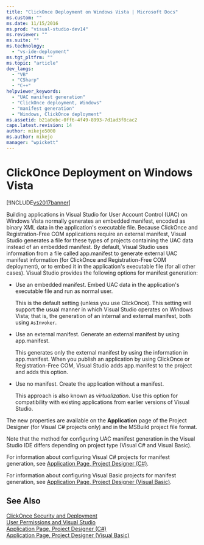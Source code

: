 ```yaml
---
title: "ClickOnce Deployment on Windows Vista | Microsoft Docs"
ms.custom: ""
ms.date: 11/15/2016
ms.prod: "visual-studio-dev14"
ms.reviewer: ""
ms.suite: ""
ms.technology: 
  - "vs-ide-deployment"
ms.tgt_pltfrm: ""
ms.topic: "article"
dev_langs: 
  - "VB"
  - "CSharp"
  - "C++"
helpviewer_keywords: 
  - "UAC manifest generation"
  - "ClickOnce deployment, Windows"
  - "manifest generation"
  - "Windows, ClickOnce deployment"
ms.assetid: b21a0ebc-0ff6-4f49-8993-7d1ad3f8cac2
caps.latest.revision: 14
author: mikejo5000
ms.author: mikejo
manager: "wpickett"
---
```

# ClickOnce Deployment on Windows Vista
[!INCLUDE[vs2017banner](../includes/vs2017banner.md)]

Building applications in Visual Studio for User Account Control (UAC) on Windows Vista normally generates an embedded manifest, encoded as binary XML data in the application's executable file. Because ClickOnce and Registration-Free COM applications require an external manifest, Visual Studio generates a file for these types of projects containing the UAC data instead of an embedded manifest. By default, Visual Studio uses information from a file called app.manifest to generate external UAC manifest information (for ClickOnce and Registration-Free COM deployment), or to embed it in the application's executable file (for all other cases). Visual Studio provides the following options for manifest generation:  
  
-   Use an embedded manifest. Embed UAC data in the application's executable file and run as normal user.  
  
     This is the default setting (unless you use ClickOnce). This setting will support the usual manner in which Visual Studio operates on Windows Vista; that is, the generation of an internal and external manifest, both using `AsInvoker`.  
  
-   Use an external manifest. Generate an external manifest by using app.manifest.  
  
     This generates only the external manifest by using the information in app.manifest. When you publish an application by using ClickOnce or Registration-Free COM, Visual Studio adds app.manifest to the project and adds this option.  
  
-   Use no manifest. Create the application without a manifest.  
  
     This approach is also known as *virtualization*. Use this option for compatibility with existing applications from earlier versions of Visual Studio.  
  
 The new properties are available on the **Application** page of the Project Designer (for Visual C# projects only) and in the MSBuild project file format.  
  
 Note that the method for configuring UAC manifest generation in the Visual Studio IDE differs depending on project type (Visual C# and Visual Basic).  
  
 For information about configuring Visual C# projects for manifest generation, see [Application Page, Project Designer (C#)](../ide/reference/application-page-project-designer-csharp.md).  
  
 For information about configuring Visual Basic projects for manifest generation, see [Application Page, Project Designer (Visual Basic)](../ide/reference/application-page-project-designer-visual-basic.md).  
  
## See Also  
 [ClickOnce Security and Deployment](../deployment/clickonce-security-and-deployment.md)   
 [User Permissions and Visual Studio](http://msdn.microsoft.com/en-us/d5c55084-1e7b-4b61-b478-137db01c0fc0)   
 [Application Page, Project Designer (C#)](../ide/reference/application-page-project-designer-csharp.md)   
 [Application Page, Project Designer (Visual Basic)](../ide/reference/application-page-project-designer-visual-basic.md)



